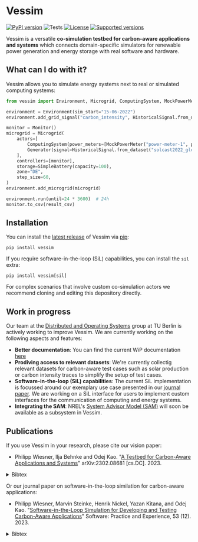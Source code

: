 # Vessim

[![PyPI version](https://img.shields.io/pypi/v/vessim.svg?color=52c72b)](https://pypi.org/project/vessim/)
![Tests](https://github.com/dos-group/vessim/actions/workflows/linting-and-testing.yml/badge.svg)
[![License](https://img.shields.io/pypi/l/vessim.svg)](https://pypi.org/project/vessim/)
[![Supported versions](https://img.shields.io/pypi/pyversions/vessim.svg)](https://pypi.org/project/vessim/)

Vessim is a versatile **co-simulation testbed for carbon-aware applications and systems** which connects domain-specific simulators for renewable power generation and energy storage with real software and hardware.

## What can I do with it?

Vessim allows you to simulate energy systems next to real or simulated computing systems:

```python
from vessim import Environment, Microgrid, ComputingSystem, MockPowerMeter, Generator, Monitor, SimpleBattery, HistoricalSignal

environment = Environment(sim_start="15-06-2022")
environment.add_grid_signal("carbon_intensity", HistoricalSignal.from_dataset("carbon_data1"))

monitor = Monitor()
microgrid = Microgrid(
    actors=[
        ComputingSystem(power_meters=[MockPowerMeter("power-meter-1", p=100)]),
        Generator(signal=HistoricalSignal.from_dataset("solcast2022_global")),
    ],
    controllers=[monitor],
    storage=SimpleBattery(capacity=100),
    zone="DE",
    step_size=60,
)
environment.add_microgrid(microgrid)

environment.run(until=24 * 3600)  # 24h
monitor.to_csv(result_csv)
```


## Installation

You can install the [latest release](https://pypi.org/project/vessim/) of Vessim 
via [pip](https://pip.pypa.io/en/stable/quickstart/):

```
pip install vessim
```

If you require software-in-the-loop (SiL) capabilities, you can install the `sil` extra:

```
pip install vessim[sil]
```

For complex scenarios that involve custom co-simulation actors we recommend cloning and editing this depository directly.


## Work in progress

Our team at the [Distributed and Operating Systems](https://distributedsystems.berlin/) group at TU Berlin is actively working to improve Vessim.
We are currently working on the following aspects and features:

- **Better documentation**: You can find the current WiP documentation [here](https://vessim.readthedocs.io/en/latest/)
- **Prodiving access to relevant datasets**: We're currently collectig relevant datasets for carbon-aware test cases such as solar production or carbon intensity traces to simplify the setup of test cases.
- **Software-in-the-loop (SiL) capabilities**: The current SiL implementation is focussed around our exemplary use case presented in our [journal paper](https://doi.org/10.1002/spe.3275). We are working on a SiL interface for users to implement custom interfaces for the communication of computing and energy systems.
- **Integrating the SAM**: NREL's [System Advisor Model (SAM)](https://sam.nrel.gov/) will soon be available as a subsystem in Vessim.


## Publications

If you use Vessim in your research, please cite our vision paper:

- Philipp Wiesner, Ilja Behnke and Odej Kao. "[A Testbed for Carbon-Aware Applications and Systems](https://arxiv.org/pdf/2306.09774.pdf)" arXiv:2302.08681 [cs.DC]. 2023.
<details>
    <summary>Bibtex</summary>
    ```
    @misc{wiesner2023vessim,
        title={A Testbed for Carbon-Aware Applications and Systems}, 
        author={Wiesner, Philipp and Behnke, Ilja and Kao, Odej},
        year={2023},
        eprint={2306.09774},
        archivePrefix={arXiv},
        primaryClass={cs.DC}
    }
    ```
</details>

Or our journal paper on software-in-the-loop similation for carbon-aware applications:
- Philipp Wiesner, Marvin Steinke, Henrik Nickel, Yazan Kitana, and Odej Kao. "[Software-in-the-Loop Simulation for Developing and Testing Carbon-Aware Applications](https://doi.org/10.1002/spe.3275)" Software: Practice and Experience, 53 (12). 2023.
<details>
    <summary>Bibtex</summary>
    ```
    @article{wiesner2023sil,
        author = {Wiesner, Philipp and Steinke, Marvin and Nickel, Henrik and Kitana, Yazan and Kao, Odej},
        title = {Software-in-the-loop simulation for developing and testing carbon-aware applications},
        journal = {Software: Practice and Experience},
        year = {2023},
        volume = {53},
        number = {12},
        pages = {2362-2376},
        doi = {https://doi.org/10.1002/spe.3275}
    }
    ```
</details>
